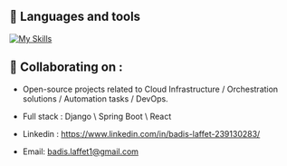 ## 👀 Languages and tools
[![My Skills](https://skillicons.dev/icons?i=python,docker,git,ansible,kubernetes,aws,azure,jenkins,django,nextjs,nodejs,react,angular,cs,cpp)](https://skillicons.dev)

## 👀  Collaborating on : 
- Open-source projects related to Cloud Infrastructure / Orchestration solutions / Automation tasks / DevOps.
- Full stack : Django \ Spring Boot \ React

- Linkedin : https://www.linkedin.com/in/badis-laffet-239130283/
- Email: badis.laffet1@gmail.com
